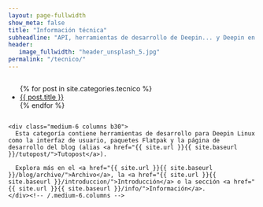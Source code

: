 ```yaml
---
layout: page-fullwidth
show_meta: false
title: "Información técnica"
subheadline: "API, herramientas de desarrollo de Deepin... y Deepin en Español."
header:
   image_fullwidth: "header_unsplash_5.jpg"
permalink: "/tecnico/"
---
```

<div class="row t60">
    <div class="medium-6 columns b30">
      <ul>
          {% for post in site.categories.tecnico %}
          <li><a href="{{ site.url }}{{ site.baseurl }}{{ post.url }}">{{ post.title }}</a></li>
          {% endfor %}
      </ul>
    </div><!-- /.medium-6.columns -->

    <div class="medium-6 columns b30">
      Esta categoría contiene herramientas de desarrollo para Deepin Linux como la interfaz de usuario, paquetes Flatpak y la página de desarrollo del blog (alias <a href="{{ site.url }}{{ site.baseurl }}/tutopost/">Tutopost</a>).

      Explora más en el <a href="{{ site.url }}{{ site.baseurl }}/blog/archive/">Archivo</a>, la <a href="{{ site.url }}{{ site.baseurl }}/introduccion/">Introducción</a> o la sección <a href="{{ site.url }}{{ site.baseurl }}/info/">Información</a>.
    </div><!-- /.medium-6.columns -->
</div><!-- /.row -->
